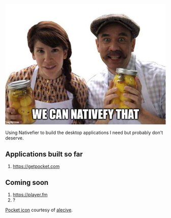 ![We can nativefy that](./we-can-nativefy-that.jpg)

Using Nativefier to build the desktop applications I need but probably don't deserve.

## Applications built so far
1. https://getpocket.com

## Coming soon
1. https://player.fm
1. ?

[Pocket icon](http://www.iconarchive.com/show/flatwoken-icons-by-alecive/apps-pocket-icon.html) courtesy of [alecive](http://www.iconarchive.com/artist/alecive.html).

